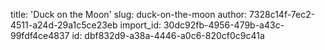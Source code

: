 title: 'Duck on the Moon'
slug: duck-on-the-moon
author: 7328c14f-7ec2-4511-a24d-29a1c5ce23eb
import_id: 30dc92fb-4956-479b-a43c-99fdf4ce4837
id: dbf832d9-a38a-4446-a0c6-820cf0c9c41a
